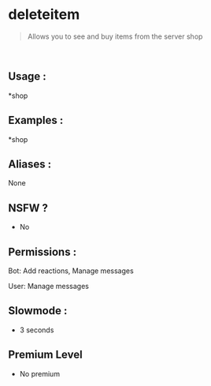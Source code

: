 # deleteitem

> Allows you to see and buy items from the server shop

<br>

## Usage :

*shop

## Examples :

*shop

## Aliases :

None

## NSFW ?

- No

## Permissions :

Bot: Add reactions, Manage messages
<br>

User: Manage messages

## Slowmode :

- 3 seconds

## Premium Level

- No premium